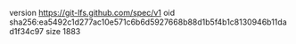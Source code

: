 version https://git-lfs.github.com/spec/v1
oid sha256:ea5492c1d277ac10e571c6b6d5927668b88d1b5f4b1c8130946b11dad1f34c97
size 1883
